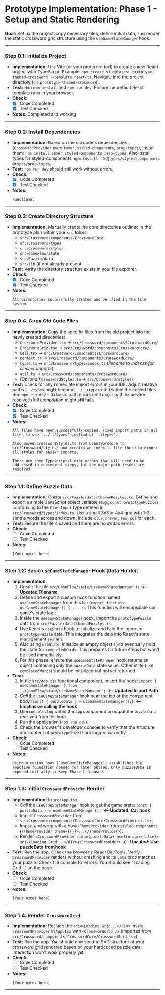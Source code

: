 # Prototype Implementation: Phase 1 - Setup and Static Rendering

**Goal:** Set up the project, copy necessary files, define initial data, and render the static crossword grid structure using the `useGameStateManager` hook.

---

### Step 0.1: Initialize Project

*   **Implementation:** Use Vite (or your preferred tool) to create a new React project with TypeScript. Example: `npm create vite@latest prototype-themed-crossword --template react-ts`. Navigate into the project directory (`cd prototype-themed-crossword`).
*   **Test:** Run `npm install` and `npm run dev`. Ensure the default React template runs in your browser.
*   **Check:**
    *   [x] Code Completed
    *   [x] Test Checked
*   **Notes:**
    Completed and working
---

### Step 0.2: Install Dependencies

*   **Implementation:** Based on the old code's dependencies (`CrosswordProvider` uses `immer`, `styled-components`, `prop-types`), install them: `npm install immer styled-components prop-types`. Also install types for styled-components: `npm install -D @types/styled-components @types/prop-types`.
*   **Test:** `npm run dev` should still work without errors.
*   **Check:**
    *   [x] Code Completed
    *   [x] Test Checked
*   **Notes:**
    ```
    Functional
    ```

---

### Step 0.3: Create Directory Structure

*   **Implementation:** Manually create the core directories outlined in the prototype plan within your `src` folder:
    *   `src/Crossword/components/CrosswordCore`
    *   `src/Crossword/types`
    *   `src/Crossword/styles`
    *   `src/GameFlow/state`
    *   `src/Puzzle/data`
    *   `src/lib` (if not already present)
*   **Test:** Verify the directory structure exists in your file explorer.
*   **Check:**
    *   [x] Code Completed
    *   [x] Test Checked
*   **Notes:**
    ```
    All directories successfully created and verified in the file system.
    ```

---

### Step 0.4: Copy Old Code Files

*   **Implementation:** Copy the specific files from the old project into the newly created directories:
    *   `CrosswordProvider.tsx` -> `src/Crossword/components/CrosswordCore/`
    *   `CrosswordGrid.tsx` -> `src/Crossword/components/CrosswordCore/`
    *   `Cell.tsx` -> `src/Crossword/components/CrosswordCore/`
    *   `context.ts` -> `src/Crossword/components/CrosswordCore/`
    *   `types.ts` -> `src/Crossword/types/index.ts` (*Rename to index.ts for cleaner imports*)
    *   `util.ts` -> `src/Crossword/components/CrosswordCore/`
    *   *(Optional)* `CrosswordStyles.ts` -> `src/Crossword/styles/`
*   **Test:** Check for any immediate import errors in your IDE. Adjust relative paths (`../types` might become `../../types` etc.) within the copied files. Run `npm run dev` – fix basic path errors until major path issues are resolved (full compilation might still fail).
*   **Check:**
    *   [x] Code Completed
    *   [x] Test Checked
*   **Notes:**
    ```
    All files have been successfully copied. Fixed import paths in all files to use '../../types' instead of './types'.

    Also moved CrosswordStyles.ts from CrosswordCore to src/Crossword/styles/ and created an index.ts file there to export all styles for easier imports.

    There are some TypeScript/linter errors that will need to be addressed in subsequent steps, but the major path issues are resolved.
    ```

---

### Step 1.1: Define Puzzle Data

*   **Implementation:** Create `src/Puzzle/data/themedPuzzles.ts`. Define and export a simple JavaScript object variable (e.g., `const prototypePuzzle`) conforming to the `CluesInput` type defined in `src/Crossword/types/index.ts`. Use a small 3x3 or 4x4 grid with 1-2 simple words across and down. Include `clue`, `answer`, `row`, `col` for each.
*   **Test:** Ensure the file is saved and there are no syntax errors.
*   **Check:**
    *   [ ] Code Completed
    *   [ ] Test Checked
*   **Notes:**
    ```
    [Your notes here]
    ```

---

### Step 1.2: Basic `useGameStateManager` Hook (Data Holder)

*   **Implementation:**
    1.  Create the file `src/GameFlow/state/useGameStateManager.ts`. **<-- Updated Filename**
    2.  Define and export a custom hook function named `useGameStateManager` from this file (`export function useGameStateManager() { ... }`). This function will encapsulate our game's state logic.
    3.  Inside the `useGameStateManager` hook, import the `prototypePuzzle` data from `src/Puzzle/data/themedPuzzles.ts`.
    4.  Use React's `useState` hook to initialize and hold the imported `prototypePuzzle` data. This integrates the data into React's state management system.
    5.  Also using `useState`, initialize an empty object `{}` to eventually hold the state for `completedWords`. This prepares for future steps but won't be used immediately.
    6.  For this phase, ensure the `useGameStateManager` hook returns an object containing *only* the `puzzleData` state value. Other state (like `completedWords`) should be initialized but not yet returned.
*   **Test:**
    1.  In the `src/App.tsx` functional component, import the hook: `import { useGameStateManager } from './GameFlow/state/useGameStateManager';`. **<-- Updated Import Path**
    2.  *Call* the `useGameStateManager` hook near the top of the component body (`const { puzzleData } = useGameStateManager();`). **<-- Emphasize calling the hook**
    3.  Use `console.log` within the `App` component to output the `puzzleData` received from the hook.
    4.  Run the application (`npm run dev`).
    5.  Check the browser's developer console to verify that the structure and content of `prototypePuzzle` are logged correctly.
*   **Check:**
    *   [ ] Code Completed
    *   [ ] Test Checked
*   **Notes:**
    ```
    Using a custom hook (`useGameStateManager`) establishes the reactive foundation needed for later phases. Only puzzleData is exposed initially to keep Phase 1 focused.
    ```

---

### Step 1.3: Initial `CrosswordProvider` Render

*   **Implementation:** In `src/App.tsx`:
    *   *Call* the `useGameStateManager` hook to get the game state: `const { puzzleData } = useGameStateManager();`. **<-- Updated: Call hook**
    *   Import `CrosswordProvider` from `src/Crossword/components/CrosswordCore/CrosswordProvider.tsx`.
    *   Import and wrap with a basic `ThemeProvider` from `styled-components` (`<ThemeProvider theme={{}}>...</ThemeProvider>`).
    *   Render `<CrosswordProvider data={puzzleData} useStorage={false}><div>Loading Grid...</div></CrosswordProvider>`. **<-- Updated: Use puzzleData from hook**
*   **Test:** Run the app. Check the browser's React DevTools. Verify `CrosswordProvider` renders without crashing and its `data` prop matches your puzzle. Check the console for errors. You should see "Loading Grid..." on the page.
*   **Check:**
    *   [ ] Code Completed
    *   [ ] Test Checked
*   **Notes:**
    ```
    [Your notes here]
    ```

---

### Step 1.4: Render `CrosswordGrid`

*   **Implementation:** Replace the `<div>Loading Grid...</div>` inside `CrosswordProvider` in `App.tsx` with `<CrosswordGrid />` (imported from `src/Crossword/components/CrosswordCore/CrosswordGrid.tsx`).
*   **Test:** Run the app. You should now see the SVG structure of your crossword grid rendered based on your hardcoded puzzle data. Interaction won't work properly yet.
*   **Check:**
    *   [ ] Code Completed
    *   [ ] Test Checked
*   **Notes:**
    ```
    [Your notes here]
    ```

---